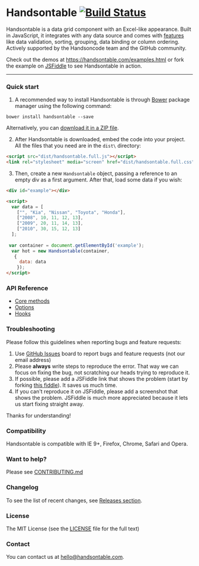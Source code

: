 # Handsontable [![Build Status](https://travis-ci.org/handsontable/handsontable.png?branch=master)](https://travis-ci.org/handsontable/handsontable)

Handsontable is a data grid component with an Excel-like appearance. Built in JavaScript, it integrates with any data source and comes with [features](https://docs.handsontable.com/0.17.0/tutorial-features.html) like data validation, sorting, grouping, data binding or column ordering. Actively supported by the Handsoncode team and the GitHub community.

Check out the demos at https://handsontable.com/examples.html or fork the example on
[JSFiddle](https://jsfiddle.net/js_ziggle/hU6Kz/3228/) to see Handsontable in action.

- - -

### Quick start

1. A recommended way to install Handsontable is through [Bower](https://bower.io/search/?q=handsontable) package manager using the following command:

  `bower install handsontable --save`

  Alternatively, you can [download it in a ZIP file](https://github.com/handsontable/handsontable/archive/master.zip).

2. After Handsontable is downloaded, embed the code into your project. All the files that you need are in the `dist\` directory:

  ```html
  <script src="dist/handsontable.full.js"></script>
  <link rel="stylesheet" media="screen" href="dist/handsontable.full.css">
  ```

3. Then, create a new `Handsontable` object, passing a reference to an empty div as a first argument. After that, load some data if you wish:

  ```html
  <div id="example"></div>

  <script>
    var data = [
      ["", "Kia", "Nissan", "Toyota", "Honda"],
      ["2008", 10, 11, 12, 13],
      ["2009", 20, 11, 14, 13],
      ["2010", 30, 15, 12, 13]
    ];
    
   var container = document.getElementById('example');
    var hot = new Handsontable(container,
     {
       data: data
      });
  </script>
  ```

### API Reference

- [Core methods](https://docs.handsontable.com/0.17.0/Core.html)
- [Options](https://docs.handsontable.com/0.17.0/Options.html)
- [Hooks](https://docs.handsontable.com/0.17.0/Hooks.html)

### Troubleshooting

Please follow this guidelines when reporting bugs and feature requests:

1. Use [GitHub Issues](https://github.com/handsontable/handsontable/issues) board to report bugs and feature requests (not our email address)
2. Please **always** write steps to reproduce the error. That way we can focus on fixing the bug, not scratching our heads trying to reproduce it.
3. If possible, please add a JSFiddle link that shows the problem (start by forking [this fiddle](https://jsfiddle.net/js_ziggle/hU6Kz/3228/)). It saves us much time.
4. If you can't reproduce it on JSFiddle, please add a screenshot that shows the problem. JSFiddle is much more appreciated because it lets us start fixing straight away.

Thanks for understanding!

### Compatibility

Handsontable is compatible with IE 9+, Firefox, Chrome, Safari and Opera.

### Want to help?

Please see [CONTRIBUTING.md](CONTRIBUTING.md)

### Changelog

To see the list of recent changes, see [Releases section](https://github.com/handsontable/handsontable/releases).

### License

The MIT License (see the [LICENSE](https://github.com/handsontable/handsontable/blob/master/LICENSE) file for the full text)

### Contact

You can contact us at hello@handsontable.com.